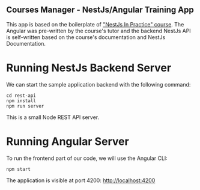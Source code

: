 ## Courses Manager - NestJs/Angular Training App

This app is based on the boilerplate of ["NestJs In Practice" course](https://github.com/angular-university/nestjs-course/tree/1-start). The Angular was pre-written by the course's tutor and the backend NestJs API is self-written based on the course's documentation and NestJs Documentation.

# Running NestJs Backend Server

We can start the sample application backend with the following command:

    cd rest-api 
    npm install
    npm run server

This is a small Node REST API server.

# Running Angular Server

To run the frontend part of our code, we will use the Angular CLI:

    npm start 

The application is visible at port 4200: [http://localhost:4200](http://localhost:4200)



